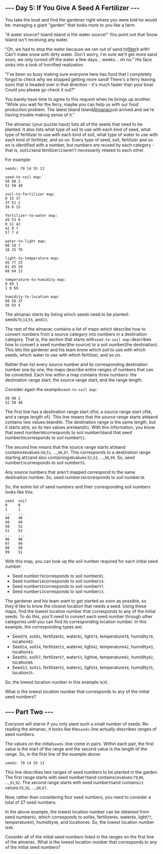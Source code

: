 --- Day 5: If You Give A Seed A Fertilizer ---
----------------------------------------------

You take the boat and find the gardener right where you were told he would be: managing a giant "garden" that looks more to you
like a farm.

"A water source? Island Island is the water source!" You point out that Snow Island isn't receiving any water.

"Oh, we had to stop the water because we ran out of sand to[filter](https://en.wikipedia.org/wiki/Sand_filter)it with! Can't make
snow with dirty water. Don't worry, I'm sure we'll get more sand soon; we only turned off the water a few days... weeks... oh no."
His face sinks into a look of horrified realization.

"I've been so busy making sure everyone here has food that I completely forgot to check why we stopped getting more sand! There's
a ferry leaving soon that is headed over in that direction - it's much faster than your boat. Could you please go check it out?"

You barely have time to agree to this request when he brings up another. "While you wait for the ferry, maybe you can help us with
our food production problem. The latest Island Island[Almanac](https://en.wikipedia.org/wiki/Almanac)just arrived and we're having
trouble making sense of it."

The almanac (your puzzle input) lists all of the seeds that need to be planted. It also lists what type of soil to use with each
kind of seed, what type of fertilizer to use with each kind of soil, what type of water to use with each kind of fertilizer, and
so on. Every type of seed, soil, fertilizer and so on is identified with a number, but numbers are reused by each category - that
is, soil`123`and fertilizer`123`aren't necessarily related to each other.

For example:

```
seeds: 79 14 55 13

seed-to-soil map:
50 98 2
52 50 48

soil-to-fertilizer map:
0 15 37
37 52 2
39 0 15

fertilizer-to-water map:
49 53 8
0 11 42
42 0 7
57 7 4

water-to-light map:
88 18 7
18 25 70

light-to-temperature map:
45 77 23
81 45 19
68 64 13

temperature-to-humidity map:
0 69 1
1 0 69

humidity-to-location map:
60 56 37
56 93 4

```

The almanac starts by listing which seeds need to be planted: seeds`79`,`14`,`55`, and`13`.

The rest of the almanac contains a list of maps which describe how to convert numbers from a source category into numbers in a
destination category. That is, the section that starts with`seed-to-soil map:`describes how to convert a seed number(the source)
to a soil number(the destination). This lets the gardener and his team know which soil to use with which seeds, which water to use
with which fertilizer, and so on.

Rather than list every source number and its corresponding destination number one by one, the maps describe entire ranges of
numbers that can be converted. Each line within a map contains three numbers: the destination range start, the source range start,
and the range length.

Consider again the example`seed-to-soil map`:

```
50 98 2
52 50 48

```

The first line has a destination range start of`50`, a source range start of`98`, and a range length of`2`. This line means that
the source range starts at`98`and contains two values:`98`and`99`. The destination range is the same length, but it starts at`50`,
so its two values are`50`and`51`. With this information, you know that seed number`98`corresponds to soil number`50`and that seed
number`99`corresponds to soil number`51`.

The second line means that the source range starts at`50`and contains`48`values:`50`,`51`, ...,`96`,`97`. This corresponds to a
destination range starting at`52`and also containing`48`values:`52`,`53`, ...,`98`,`99`. So, seed number`53`corresponds to soil
number`55`.

Any source numbers that aren't mapped correspond to the same destination number. So, seed number`10`corresponds to soil
number`10`.

So, the entire list of seed numbers and their corresponding soil numbers looks like this:

```
seed  soil
0     0
1     1
...   ...
48    48
49    49
50    52
51    53
...   ...
96    98
97    99
98    50
99    51

```

With this map, you can look up the soil number required for each initial seed number:

- Seed number`79`corresponds to soil number`81`.
- Seed number`14`corresponds to soil number`14`.
- Seed number`55`corresponds to soil number`57`.
- Seed number`13`corresponds to soil number`13`.

The gardener and his team want to get started as soon as possible, so they'd like to know the closest location that needs a seed.
Using these maps, find the lowest location number that corresponds to any of the initial seeds. To do this, you'll need to convert
each seed number through other categories until you can find its corresponding location number. In this example, the corresponding
types are:

- Seed`79`, soil`81`, fertilizer`81`, water`81`, light`74`, temperature`78`, humidity`78`, location`82`.
- Seed`14`, soil`14`, fertilizer`53`, water`49`, light`42`, temperature`42`, humidity`43`, location`43`.
- Seed`55`, soil`57`, fertilizer`57`, water`53`, light`46`, temperature`82`, humidity`82`, location`86`.
- Seed`13`, soil`13`, fertilizer`52`, water`41`, light`34`, temperature`34`, humidity`35`, location`35`.

So, the lowest location number in this example is`35`.

What is the lowest location number that corresponds to any of the initial seed numbers?

--- Part Two ---
----------------

Everyone will starve if you only plant such a small number of seeds. Re-reading the almanac, it looks like the`seeds:`line
actually describes ranges of seed numbers.

The values on the initial`seeds:`line come in pairs. Within each pair, the first value is the start of the range and the second
value is the length of the range. So, in the first line of the example above:

```
seeds: 79 14 55 13
```

This line describes two ranges of seed numbers to be planted in the garden. The first range starts with seed number`79`and
contains`14`values:`79`,`80`, ...,`91`,`92`. The second range starts with seed number`55`and contains`13`
values:`55`,`56`, ...,`66`,`67`.

Now, rather than considering four seed numbers, you need to consider a total of 27 seed numbers.

In the above example, the lowest location number can be obtained from seed number`82`, which corresponds to soil`84`,
fertilizer`84`, water`84`, light`77`, temperature`45`, humidity`46`, and location`46`. So, the lowest location number is`46`.

Consider all of the initial seed numbers listed in the ranges on the first line of the almanac. What is the lowest location number
that corresponds to any of the initial seed numbers?
